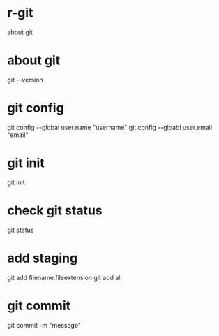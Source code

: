 # r-git
about git 

# about git
git --version

# git config
git config --global user.name "username"
git config --gloabl user.email "email"

# git init
git init

# check git status
git status

# add staging 
git add filename.fileextension
git add all

# git commit
git commit -m "message"